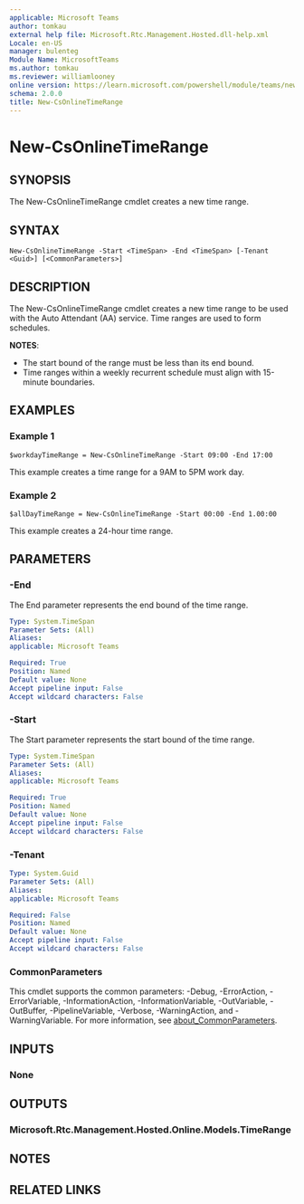 ```yaml
---
applicable: Microsoft Teams
author: tomkau
external help file: Microsoft.Rtc.Management.Hosted.dll-help.xml
Locale: en-US
manager: bulenteg
Module Name: MicrosoftTeams
ms.author: tomkau
ms.reviewer: williamlooney
online version: https://learn.microsoft.com/powershell/module/teams/new-csonlinetimerange
schema: 2.0.0
title: New-CsOnlineTimeRange
---
```


# New-CsOnlineTimeRange

## SYNOPSIS
The New-CsOnlineTimeRange cmdlet creates a new time range.

## SYNTAX

```
New-CsOnlineTimeRange -Start <TimeSpan> -End <TimeSpan> [-Tenant <Guid>] [<CommonParameters>]
```

## DESCRIPTION
The New-CsOnlineTimeRange cmdlet creates a new time range to be used with the Auto Attendant (AA) service. Time ranges are used to form schedules.

**NOTES**:

- The start bound of the range must be less than its end bound.
- Time ranges within a weekly recurrent schedule must align with 15-minute boundaries.

## EXAMPLES

### Example 1
```
$workdayTimeRange = New-CsOnlineTimeRange -Start 09:00 -End 17:00
```

This example creates a time range for a 9AM to 5PM work day.

### Example 2
```
$allDayTimeRange = New-CsOnlineTimeRange -Start 00:00 -End 1.00:00
```

This example creates a 24-hour time range.

## PARAMETERS

### -End
The End parameter represents the end bound of the time range.

```yaml
Type: System.TimeSpan
Parameter Sets: (All)
Aliases:
applicable: Microsoft Teams

Required: True
Position: Named
Default value: None
Accept pipeline input: False
Accept wildcard characters: False
```

### -Start
The Start parameter represents the start bound of the time range.

```yaml
Type: System.TimeSpan
Parameter Sets: (All)
Aliases:
applicable: Microsoft Teams

Required: True
Position: Named
Default value: None
Accept pipeline input: False
Accept wildcard characters: False
```

### -Tenant

```yaml
Type: System.Guid
Parameter Sets: (All)
Aliases:
applicable: Microsoft Teams

Required: False
Position: Named
Default value: None
Accept pipeline input: False
Accept wildcard characters: False
```

### CommonParameters
This cmdlet supports the common parameters: -Debug, -ErrorAction, -ErrorVariable, -InformationAction, -InformationVariable, -OutVariable, -OutBuffer, -PipelineVariable, -Verbose, -WarningAction, and -WarningVariable. For more information, see [about_CommonParameters](https://go.microsoft.com/fwlink/?LinkID=113216).

## INPUTS

### None

## OUTPUTS

### Microsoft.Rtc.Management.Hosted.Online.Models.TimeRange

## NOTES

## RELATED LINKS
